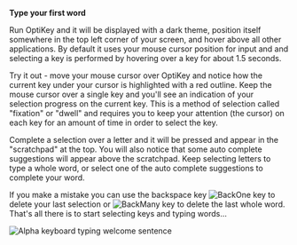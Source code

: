<a name="type-your-first-word">**Type your first word**</a>

Run OptiKey and it will be displayed with a dark theme, position itself somewhere in the top left corner of your screen, and hover above all other applications. By default it uses your mouse cursor position for input and and selecting a key is performed by hovering over a key for about 1.5 seconds. 

Try it out - move your mouse cursor over OptiKey and notice how the current key under your cursor is highlighted with a red outline. Keep the mouse cursor over a single key and you'll see an indication of your selection progress on the current key. This is a method of selection called "fixation" or "dwell" and requires you to keep your attention (the cursor) on each key for an amount of time in order to select the key. 

Complete a selection over a letter and it will be pressed and appear in the "scratchpad" at the top. You will also notice that some auto complete suggestions will appear above the scratchpad. Keep selecting letters to type a whole word, or select one of the auto complete suggestions to complete your word. 

If you make a mistake you can use the backspace key ![BackOne key](http://juliussweetland.github.io/OptiKey/images/Key_BackOne_Up.png) to delete your last selection or ![BackMany key](http://juliussweetland.github.io/OptiKey/images/Key_BackMany_Up.png) to delete the last whole word. That's all there is to start selecting keys and typing words...

![Alpha keyboard typing welcome sentence](http://juliussweetland.github.io/OptiKey/images/Keyboard_Alpha_Typing_Welcome_Sentence.png)
